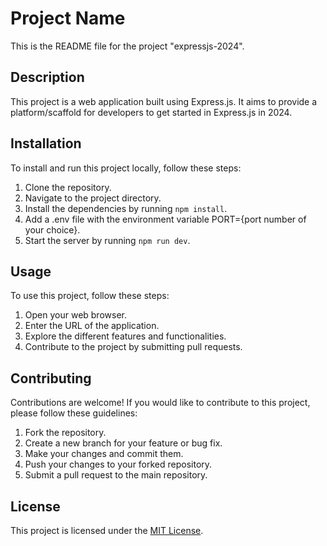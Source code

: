 # Project Name

This is the README file for the project "expressjs-2024". 

## Description

This project is a web application built using Express.js. It aims to provide a platform/scaffold for developers to get started in Express.js in 2024.

## Installation

To install and run this project locally, follow these steps:

1. Clone the repository.
2. Navigate to the project directory.
3. Install the dependencies by running `npm install`.
4. Add a .env file with the environment variable PORT={port number of your choice}.
5. Start the server by running `npm run dev`.

## Usage

To use this project, follow these steps:

1. Open your web browser.
2. Enter the URL of the application.
3. Explore the different features and functionalities.
4. Contribute to the project by submitting pull requests.

## Contributing

Contributions are welcome! If you would like to contribute to this project, please follow these guidelines:

1. Fork the repository.
2. Create a new branch for your feature or bug fix.
3. Make your changes and commit them.
4. Push your changes to your forked repository.
5. Submit a pull request to the main repository.

## License

This project is licensed under the [MIT License](LICENSE).
